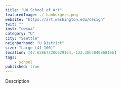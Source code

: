 ```yaml
---
title: "UW School of Art"
featuredImage: ./-hamburgers.png
website: "https://art.washington.edu/design"
twit: ""
inst: "uwsoa"
category: "U"
city: "Seattle"
neighborhood: "U District"
size: "Large (41-100)"
location: [47.658677206629164,-122.3063840868196]
tags:
    - school
published: true
---
```


Description
